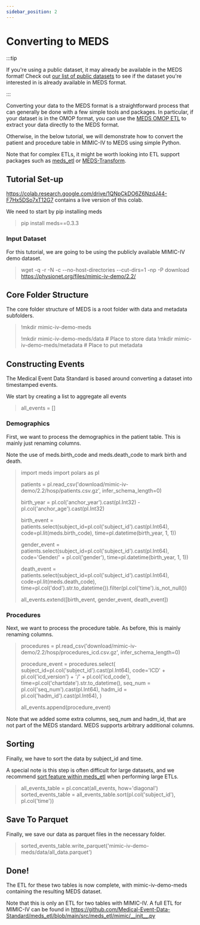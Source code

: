```yaml
---
sidebar_position: 2
---
```


# Converting to MEDS

:::tip

If you're using a public dataset, it may already be available in the MEDS format! Check out
[our list of public datasets](/docs/MEDS_datasets_and_models) to see if the dataset you're interested in
is already available in MEDS format.

:::

Converting your data to the MEDS format is a straightforward process that can generally be done with a few
simple tools and packages. In particular, if your dataset is in the OMOP format, you can use the [MEDS OMOP
ETL](https://github.com/Medical-Event-Data-Standard/meds_etl/tree/main?tab=readme-ov-file#omop) to extract
your data directly to the MEDS format.

Otherwise, in the below tutorial, we will demonstrate how to convert the patient and procedure table in MIMIC-IV to MEDS using simple Python.

Note that for complex ETLs, it might be worth looking into ETL support packages such as [meds_etl](https://github.com/Medical-Event-Data-Standard/meds_etl/) or [MEDS-Transform](https://meds-transforms.readthedocs.io/en/stable/).


## Tutorial Set-up

https://colab.research.google.com/drive/1QNpCkDO6Z6NzdJ44-F7Hx5DSo7xT12G7 contains a live version of this colab.

We need to start by pip installing meds

> pip install meds==0.3.3

### Input Dataset

For this tutorial, we are going to be using the publicly available MIMIC-IV demo dataset.

> wget -q -r -N -c --no-host-directories --cut-dirs=1 -np -P download https://physionet.org/files/mimic-iv-demo/2.2/

## Core Folder Structure

The core folder structure of MEDS is a root folder with data and metadata subfolders.

> !mkdir mimic-iv-demo-meds
> 
> !mkdir mimic-iv-demo-meds/data # Place to store data
> !mkdir mimic-iv-demo-meds/metadata # Place to put metadata

## Constructing Events

The Medical Event Data Standard is based around converting a dataset into timestamped events.

We start by creating a list to aggregate all events

> all_events = []

### Demographics

First, we want to process the demographics in the patient table. This is mainly just renaming columns.

Note the use of meds.birth_code and meds.death_code to mark birth and death.

> import meds
> import polars as pl
> 
> patients = pl.read_csv('download/mimic-iv-demo/2.2/hosp/patients.csv.gz', infer_schema_length=0)
> 
> birth_year = pl.col('anchor_year').cast(pl.Int32) - pl.col('anchor_age').cast(pl.Int32)
> 
> 
> birth_event = patients.select(subject_id=pl.col('subject_id').cast(pl.Int64), code=pl.lit(meds.birth_code), time=pl.datetime(birth_year, 1, 1))
> 
> gender_event = patients.select(subject_id=pl.col('subject_id').cast(pl.Int64), code='Gender/' + pl.col('gender'), time=pl.datetime(birth_year, 1, 1))
> 
> death_event = patients.select(subject_id=pl.col('subject_id').cast(pl.Int64), code=pl.lit(meds.death_code), time=pl.col('dod').str.to_datetime()).filter(pl.col('time').is_not_null())
> 
> all_events.extend([birth_event, gender_event, death_event])


### Procedures

Next, we want to process the procedure table. As before, this is mainly renaming columns.

> procedures = pl.read_csv('download/mimic-iv-demo/2.2/hosp/procedures_icd.csv.gz', infer_schema_length=0)
> 
> procedure_event = procedures.select(
>                                    subject_id=pl.col('subject_id').cast(pl.Int64),
>                                    code='ICD' + pl.col('icd_version') + '/' + pl.col('icd_code'),
>                                    time=pl.col('chartdate').str.to_datetime(),
>                                    seq_num = pl.col('seq_num').cast(pl.Int64),
>                                    hadm_id = pl.col('hadm_id').cast(pl.Int64),
>                                    )
> 
> all_events.append(procedure_event)

Note that we added some extra columns, seq_num and hadm_id, that are not part of the MEDS standard. MEDS supports arbitrary additional columns.

## Sorting

Finally, we have to sort the data by subject_id and time.

A special note is this step is often difficult for large datasets, and we recommend [sort feature within meds_etl](https://github.com/Medical-Event-Data-Standard/meds_etl?tab=readme-ov-file#meds-unsorted) when performing large ETLs.

> all_events_table = pl.concat(all_events, how='diagonal')
> sorted_events_table = all_events_table.sort(pl.col('subject_id'), pl.col('time'))

## Save To Parquet

Finally, we save our data as parquet files in the necessary folder.

> sorted_events_table.write_parquet('mimic-iv-demo-meds/data/all_data.parquet')

## Done!

The ETL for these two tables is now complete, with mimic-iv-demo-meds containing the resulting MEDS dataset.

Note that this is only an ETL for two tables with MIMIC-IV. A full ETL for MIMIC-IV can be found in https://github.com/Medical-Event-Data-Standard/meds_etl/blob/main/src/meds_etl/mimic/__init__.py
